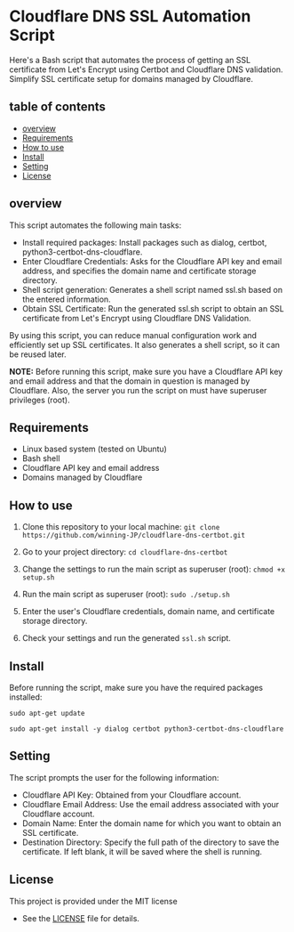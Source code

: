 # Cloudflare DNS SSL Automation Script

Here's a Bash script that automates the process of getting an SSL certificate from Let's Encrypt using Certbot and Cloudflare DNS validation. Simplify SSL certificate setup for domains managed by Cloudflare.

## table of contents

- [overview](#overview)
- [Requirements](#Requirements)
- [How to use](#How-to-use)
- [Install](#Install)
- [Setting](#Setting)
- [License](#License)

## overview

This script automates the following main tasks:

- Install required packages: Install packages such as dialog, certbot, python3-certbot-dns-cloudflare.
- Enter Cloudflare Credentials: Asks for the Cloudflare API key and email address, and specifies the domain name and certificate storage directory.
- Shell script generation: Generates a shell script named ssl.sh based on the entered information.
- Obtain SSL Certificate: Run the generated ssl.sh script to obtain an SSL certificate from Let's Encrypt using Cloudflare DNS Validation.

By using this script, you can reduce manual configuration work and efficiently set up SSL certificates. It also generates a shell script, so it can be reused later.

**NOTE:** Before running this script, make sure you have a Cloudflare API key and email address and that the domain in question is managed by Cloudflare. Also, the server you run the script on must have superuser privileges (root).

## Requirements

- Linux based system (tested on Ubuntu)
- Bash shell
- Cloudflare API key and email address
- Domains managed by Cloudflare

## How to use

1. Clone this repository to your local machine: `git clone https://github.com/winning-JP/cloudflare-dns-certbot.git`

2. Go to your project directory: `cd cloudflare-dns-certbot`

3. Change the settings to run the main script as superuser (root): `chmod +x setup.sh`

4. Run the main script as superuser (root): `sudo ./setup.sh`

5. Enter the user's Cloudflare credentials, domain name, and certificate storage directory.

6. Check your settings and run the generated `ssl.sh` script.

## Install

Before running the script, make sure you have the required packages installed:

`sudo apt-get update`

`sudo apt-get install -y dialog certbot python3-certbot-dns-cloudflare`

## Setting

The script prompts the user for the following information:

- Cloudflare API Key: Obtained from your Cloudflare account.
- Cloudflare Email Address: Use the email address associated with your Cloudflare account.
- Domain Name: Enter the domain name for which you want to obtain an SSL certificate.
- Destination Directory: Specify the full path of the directory to save the certificate. If left blank, it will be saved where the shell is running.

## License

This project is provided under the MIT license
- See the [LICENSE](LICENSE) file for details.
